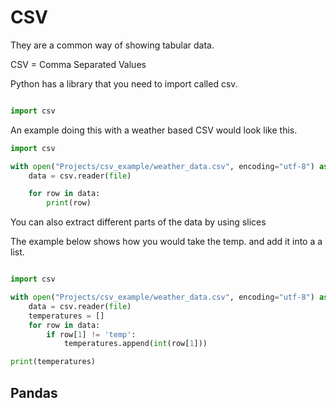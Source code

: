 # CSV

They are a common way of showing tabular data.

CSV = Comma Separated Values

Python has a library that you need to import called csv.

```python

import csv

```

An example doing this with a weather based CSV would look like this.

```python
import csv

with open("Projects/csv_example/weather_data.csv", encoding="utf-8") as file:
    data = csv.reader(file)

    for row in data:
        print(row)
```

You can also extract different parts of the data by using slices

The example below shows how you would take the temp. and add it into a a list.

```python

import csv

with open("Projects/csv_example/weather_data.csv", encoding="utf-8") as file:
    data = csv.reader(file)
    temperatures = []
    for row in data:
        if row[1] != 'temp':
            temperatures.append(int(row[1]))

print(temperatures)

```

## Pandas